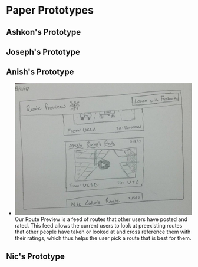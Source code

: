# Paper Prototypes

## Ashkon's Prototype



## Joseph's Prototype

## Anish's Prototype
* ![](/storyboardpics/Anish-m8.jpg)
Our Route Preview is a feed of routes that other users have posted and rated. This feed allows the current users to look at preexisting routes that other people have taken or looked at and cross reference them with their ratings, which thus helps the user pick a route that is best for them. 

## Nic's Prototype
